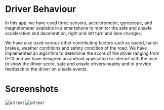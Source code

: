 # Driver Behaviour
In this app, we have used three sensors, accelerometer, gyroscope, and magnetometer available in a smartphone to monitor the safe and unsafe acceleration and deceleration, right and left turn and lane changes. 

We have also used various other contributing factors such as speed, harsh brakes, weather conditions and safety condition of the road. 
We have implemented an algorithm to determine the score of the driver ranging from 0-10 and we have designed an android application to interact with the user to show the driver score, safe and unsafe drivers nearby and to provide feedback to the driver on unsafe events.

# Screenshots
![alt text](https://github.com/bavly19/Driver-Behaviour/blob/main/images/Screenshot_20200227_222640_com.example.uttam.driver_behaviour.jpg?raw=true|height=50)
![alt text](https://github.com/bavly19/Driver-Behaviour/blob/main/images/Screenshot_20200227_222741_com.example.uttam.driver_behaviour.jpg?raw=true|height=50)

